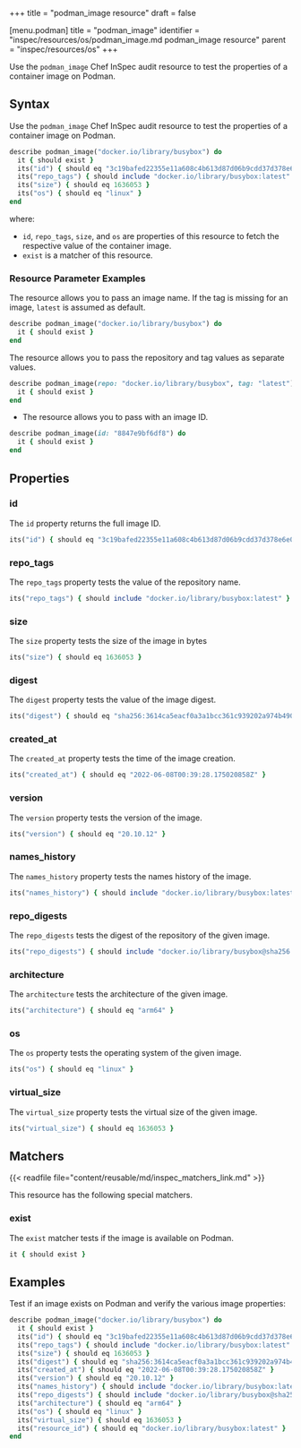 +++
title = "podman_image resource"
draft = false


[menu.podman]
    title = "podman_image"
    identifier = "inspec/resources/os/podman_image.md podman_image resource"
    parent = "inspec/resources/os"
+++

Use the `podman_image` Chef InSpec audit resource to test the properties of a container image on Podman.

## Syntax

Use the `podman_image` Chef InSpec audit resource to test the properties of a container image on Podman.

```ruby
describe podman_image("docker.io/library/busybox") do
  it { should exist }
  its("id") { should eq "3c19bafed22355e11a608c4b613d87d06b9cdd37d378e6e0176cbc8e7144d5c6" }
  its("repo_tags") { should include "docker.io/library/busybox:latest" }
  its("size") { should eq 1636053 }
  its("os") { should eq "linux" }
end
```

where:

- `id`, `repo_tags`, `size`, and `os` are properties of this resource to fetch the respective value of the container image.
- `exist` is a matcher of this resource.

### Resource Parameter Examples

The resource allows you to pass an image name. If the tag is missing for an image, `latest` is assumed as default.

```ruby
describe podman_image("docker.io/library/busybox") do
  it { should exist }
end
```

The resource allows you to pass the repository and tag values as separate values.

```ruby
describe podman_image(repo: "docker.io/library/busybox", tag: "latest") do
  it { should exist }
end
```

- The resource allows you to pass with an image ID.

```ruby
describe podman_image(id: "8847e9bf6df8") do
  it { should exist }
end
```

## Properties

### id

The `id` property returns the full image ID.

```ruby
its("id") { should eq "3c19bafed22355e11a608c4b613d87d06b9cdd37d378e6e0176cbc8e7144d5c6" }
```

### repo_tags

The `repo_tags` property tests the value of the repository name.

```ruby
its("repo_tags") { should include "docker.io/library/busybox:latest" }
```

### size

The `size` property tests the size of the image in bytes

```ruby
its("size") { should eq 1636053 }
```

### digest

The `digest` property tests the value of the image digest.

```ruby
its("digest") { should eq "sha256:3614ca5eacf0a3a1bcc361c939202a974b4902b9334ff36eb29ffe9011aaad83" }
```

### created_at

The `created_at` property tests the time of the image creation.

```ruby
its("created_at") { should eq "2022-06-08T00:39:28.175020858Z" }
```

### version

The `version` property tests the version of the image.

```ruby
its("version") { should eq "20.10.12" }
```

### names_history

The `names_history` property tests the names history of the image.

```ruby
its("names_history") { should include "docker.io/library/busybox:latest" }
```

### repo_digests

The `repo_digests` tests the digest of the repository of the given image.

```ruby
its("repo_digests") { should include "docker.io/library/busybox@sha256:2c5e2045f35086c019e80c86880fd5b7c7a619878b59e3b7592711e1781df51a" }
```

### architecture

The `architecture` tests the architecture of the given image.

```ruby
its("architecture") { should eq "arm64" }
```

### os

The `os` property tests the operating system of the given image.

```ruby
its("os") { should eq "linux" }
```

### virtual_size

The `virtual_size` property tests the virtual size of the given image.

```ruby
its("virtual_size") { should eq 1636053 }
```

## Matchers

{{< readfile file="content/reusable/md/inspec_matchers_link.md" >}}

This resource has the following special matchers.

### exist

The `exist` matcher tests if the image is available on Podman.

```ruby
it { should exist }
```

## Examples

Test if an image exists on Podman and verify the various image properties:

```ruby
describe podman_image("docker.io/library/busybox") do
  it { should exist }
  its("id") { should eq "3c19bafed22355e11a608c4b613d87d06b9cdd37d378e6e0176cbc8e7144d5c6" }
  its("repo_tags") { should include "docker.io/library/busybox:latest" }
  its("size") { should eq 1636053 }
  its("digest") { should eq "sha256:3614ca5eacf0a3a1bcc361c939202a974b4902b9334ff36eb29ffe9011aaad83" }
  its("created_at") { should eq "2022-06-08T00:39:28.175020858Z" }
  its("version") { should eq "20.10.12" }
  its("names_history") { should include "docker.io/library/busybox:latest" }
  its("repo_digests") { should include "docker.io/library/busybox@sha256:2c5e2045f35086c019e80c86880fd5b7c7a619878b59e3b7592711e1781df51a" }
  its("architecture") { should eq "arm64" }
  its("os") { should eq "linux" }
  its("virtual_size") { should eq 1636053 }
  its("resource_id") { should eq "docker.io/library/busybox:latest" }
end
```
